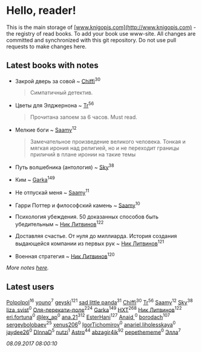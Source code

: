# Hello, reader!
This is the main storage of [www.knigopis.com](http://www.knigopis.com) - the registry of read books.
To add your book use www-site. All changes are committed and synchronized with this git repository.
Do not use pull requests to make changes here.


## Latest books with notes
* Закрой дверь за совой ~ [Chiffi](users/105/105831994080785626680-google)<sup>30</sup>
    > Симпатичный детектив.

* Цветы для Элджернона ~ [Tr](users/122/12282474-vkontakte)<sup>56</sup>
    > Прочитана запоем за 6 часов. Must read.

* Мелкие боги ~ [Saamy](users/115/115226508-vkontakte)<sup>12</sup>
    > Замечательное произведение великого человека. 
    > Тонкая и мягкая ирония над религией, но и не переходит границы приличий в плане иронии на такие темы

* Путь волшебника (антология) ~ [Sky](users/118/118049897850017649660-google)<sup>38</sup>

* Ким ~ [Garka](users/115/115753719718250012620-google)<sup>149</sup>

* Не отпускай меня ~ [Saamy](users/115/115226508-vkontakte)<sup>11</sup>

* Гарри Поттер и философский камень ~ [Saamy](users/115/115226508-vkontakte)<sup>10</sup>

* Психология убеждения. 50 доказанных способов быть убедительным ~ [Ник Литвинов](users/241/241974816-vkontakte)<sup>122</sup>

* Доставляя счастье. От нуля до миллиарда. История создания выдающейся компании из первых рук ~ [Ник Литвинов](users/241/241974816-vkontakte)<sup>121</sup>

* Военная стратегия ~ [Ник Литвинов](users/241/241974816-vkontakte)<sup>120</sup>


_More notes [here](latest_books_with_notes.md)._


## Latest users
[Polpolpol](users/103/103995186316826099543-google)<sup>16</sup> 
[youno](users/302/302928912-vkontakte)<sup>7</sup> 
[geyski](users/221/221959664-vkontakte)<sup>121</sup> 
[sad little panda](users/188/1882525281990290-facebook)<sup>31</sup> 
[Chiffi](users/105/105831994080785626680-google)<sup>30</sup> 
[Tr](users/122/12282474-vkontakte)<sup>56</sup> 
[Saamy](users/115/115226508-vkontakte)<sup>12</sup> 
[Sky](users/118/118049897850017649660-google)<sup>38</sup> 
[liza_svist](users/608/6086605-vkontakte)<sup>0</sup> 
[Оля-перекати-поле](users/108/10848515355906827860-mailru)<sup>224</sup> 
[Garka](users/115/115753719718250012620-google)<sup>149</sup> 
[HXT](users/100/100002563462782-facebook)<sup>268</sup> 
[Ник Литвинов](users/241/241974816-vkontakte)<sup>122</sup> 
[eri.fortuna](users/415/415025882-vkontakte)<sup>0</sup> 
[@lex_ap](users/202/2023503321218070-facebook)<sup>0</sup> 
[ana.21](users/107/107655526900000657481-google)<sup>312</sup> 
[EsterHani](users/305/30558181-vkontakte)<sup>127</sup> 
[Anaid ](users/251/251826667-vkontakte)<sup>0</sup> 
[borodach](users/157/15706320-vkontakte)<sup>107</sup> 
[sergeybolobaev](users/379/37918255-vkontakte)<sup>25</sup> 
[xenus206](users/468/4688100-vkontakte)<sup>0</sup> 
[IgorTichomirov](users/431/431531313-vkontakte)<sup>0</sup> 
[anariel.liholesskaya](users/283/283147557-vkontakte)<sup>0</sup> 
[jaydee26](users/383/383251823-vkontakte)<sup>0</sup> 
[DInnaD](users/497/497594403964454-facebook)<sup>5</sup> 
[nutzi](users/197/197654375-vkontakte)<sup>1</sup> 
[Astro](users/282/282662025-vkontakte)<sup>44</sup> 
[abzagir4ik](users/362/3621623-vkontakte)<sup>92</sup> 
[pepethememe](users/524/524405564573977-facebook)<sup>0</sup> 
[Элла](users/100/1002037069862545-facebook)<sup>7</sup> 


_08.09.2017 08:00:10_
